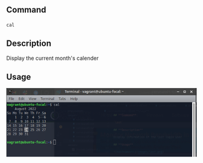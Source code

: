 ## **Command**

`cal`

## **Description**

Display the current month's calender

## **Usage**

![hostnamectl](images/cal.png)
